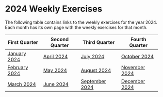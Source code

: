 # 2024 Weekly Exercises

The following table contains links to the weekly exercises for the year 2024. Each month has its own page with the weekly exercises for that month.

| First Quarter                       | Second Quarter                | Third Quarter                         | Fourth Quarter                       |
|-------------------------------------|-------------------------------|---------------------------------------|--------------------------------------|
| [January 2024](1.January-2024.md)   | [April 2024](4.April-2024.md) | [July 2024](7.July-2024.md)           | [October 2024](10.October-2024.md)   |
| [February 2024](2.February-2024.md) | [May 2024](5.May-2024.md)     | [August 2024](8.August-2024.md)       | [November 2024](11.November-2024.md) |
| [March 2024](3.March-2024.md)       | [June 2024](6.June-2024.md)   | [September 2024](9.September-2024.md) | [December 2024](12.December-2024.md) |